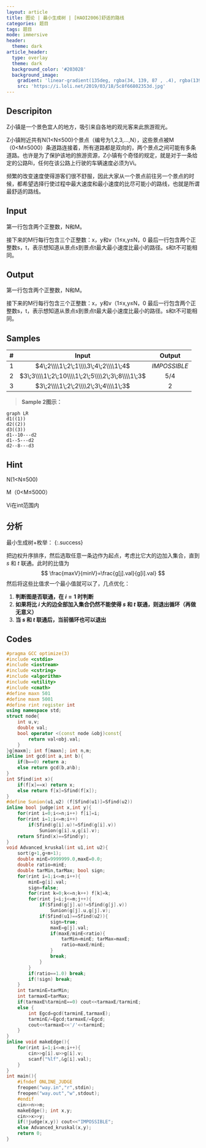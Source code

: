 ```yaml
---
layout: article
title: 图论 | 最小生成树 | [HAOI2006]舒适的路线
categories: 题目
tags: 题目
mode: immersive
header:
  theme: dark
article_header:
  type: overlay
  theme: dark
  background_color: '#203028'
  background_image:
    gradient: 'linear-gradient(135deg, rgba(34, 139, 87 , .4), rgba(139, 34, 139, .4))'
    src: 'https://i.loli.net/2019/03/18/5c8f66802353d.jpg'
---
```

<!--more-->

## Descripiton

Z小镇是一个景色宜人的地方，吸引来自各地的观光客来此旅游观光。

Z小镇附近共有N(1<N≤500)个景点（编号为1,2,3,…,N），这些景点被M（0<M≤5000）条道路连接着，所有道路都是双向的，两个景点之间可能有多条道路。也许是为了保护该地的旅游资源，Z小镇有个奇怪的规定，就是对于一条给定的公路Ri，任何在该公路上行驶的车辆速度必须为Vi。

频繁的改变速度使得游客们很不舒服，因此大家从一个景点前往另一个景点的时候，都希望选择行使过程中最大速度和最小速度的比尽可能小的路线，也就是所谓最舒适的路线。

 ## Input

第一行包含两个正整数，N和M。

接下来的M行每行包含三个正整数：x，y和v（1≤x,y≤N，0 最后一行包含两个正整数s，t，表示想知道从景点s到景点t最大最小速度比最小的路径。s和t不可能相同。

## Output

第一行包含两个正整数，N和M。

接下来的M行每行包含三个正整数：x，y和v（1≤x,y≤N，0 最后一行包含两个正整数s，t，表示想知道从景点s到景点t最大最小速度比最小的路径。s和t不可能相同。

## Samples

|  #   |                      Input                       |    Output    |
| :--: | :----------------------------------------------: | :----------: |
|  1   |       $4\;2\\\\1\;2\;1\\\\3\;4\;2\\\\1\;4$       | $IMPOSSIBLE$ |
|  2   | $3\;3\\\\1\;2\;10\\\\1\;2\;5\\\\2\;3\;8\\\\1\;3$ |    $5/4$     |
|  3   |       $3\;2\\\\1\;2\;2\\\\2\;3\;4\\\\1\;3$       |     $2$      |

> **Sample 2图示：**

```mermaid
graph LR
d1((1))
d2((2))
d3((3))
d1--10---d2
d1--5---d2
d2--8---d3
```

## Hint

N(1<N≤500)

M（0<M≤5000）

Vi在int范围内

## 分析

最小生成树+枚举：
{:.success}

把边权升序排序，然后选取任意一条边作为起点，考虑比它大的边加入集合，直到 $s$ 和 $t$ 联通。此时的比值为
$$
\frac{maxV}{minV}=\frac{g[j].val}{g[i].val}
$$
然后将这些比值求一个最小值就可以了，几点优化：

1. **判断图是否联通，在 $i=1​$ 时判断**
2. **如果将比 $i$ 大的边全部加入集合仍然不能使得 $s$ 和 $t$ 联通，则退出循环（再做无意义）**
3. **当 $s$ 和  $t$  联通后，当前循环也可以退出**

## Codes

```cpp
#pragma GCC optimize(3)
#include <cstdio>
#include <iostream>
#include <cstring>
#include <algorithm>
#include <utility>
#include <cmath>
#define maxn 501
#define maxm 5001
#define rint register int
using namespace std;
struct node{
	int u,v;
	double val;
	bool operator <(const node &obj)const{
		return val<obj.val;
	}
}g[maxm]; int f[maxn]; int n,m;
inline int gcd(int a,int b){
	if(b==0) return a;
	else return gcd(b,a%b);
}
int Sfind(int x){
	if(f[x]==x) return x;
	else return f[x]=Sfind(f[x]);
}
#define Sunion(u1,u2) (f[Sfind(u1)]=Sfind(u2))
inline bool judge(int x,int y){
	for(rint i=0;i<=n;i++) f[i]=i;
	for(rint i=1;i<=m;i++)
		if(Sfind(g[i].u)!=Sfind(g[i].v))
			Sunion(g[i].u,g[i].v);
	return Sfind(x)==Sfind(y); 
}
void Advanced_kruskal(int u1,int u2){
	sort(g+1,g+m+1);
	double minE=9999999.0,maxE=0.0;
	double ratio=minE;
	double tarMin,tarMax; bool sign;
	for(rint i=1;i<=m;i++){
		minE=g[i].val;
		sign=false;
		for(rint k=0;k<=n;k++) f[k]=k;
		for(rint j=i;j<=m;j++){
			if(Sfind(g[j].u)!=Sfind(g[j].v))
				Sunion(g[j].u,g[j].v);
			if(Sfind(u1)==Sfind(u2)){
				sign=true;
				maxE=g[j].val;
				if(maxE/minE<ratio){
					tarMin=minE; tarMax=maxE;
					ratio=maxE/minE;
				}
				break;
			}
		}
		if(ratio==1.0) break;
		if(!sign) break;
	}
	int tarminE=tarMin;
	int tarmaxE=tarMax;
	if(tarmaxE%tarminE==0) cout<<tarmaxE/tarminE;
	else {
		int Egcd=gcd(tarminE,tarmaxE);
		tarminE/=Egcd;tarmaxE/=Egcd;
		cout<<tarmaxE<<'/'<<tarminE;
	}
}
inline void makeEdge(){
	for(rint i=1;i<=m;i++){
		cin>>g[i].u>>g[i].v;
		scanf("%lf",&g[i].val);
	}
}
int main(){
	#ifndef ONLINE_JUDGE
	freopen("way.in","r",stdin);
	freopen("way.out","w",stdout);
	#endif
	cin>>n>>m;
	makeEdge(); int x,y;
	cin>>x>>y;
	if(!judge(x,y)) cout<<"IMPOSSIBLE";
	else Advanced_kruskal(x,y);	
	return 0;
}
```

